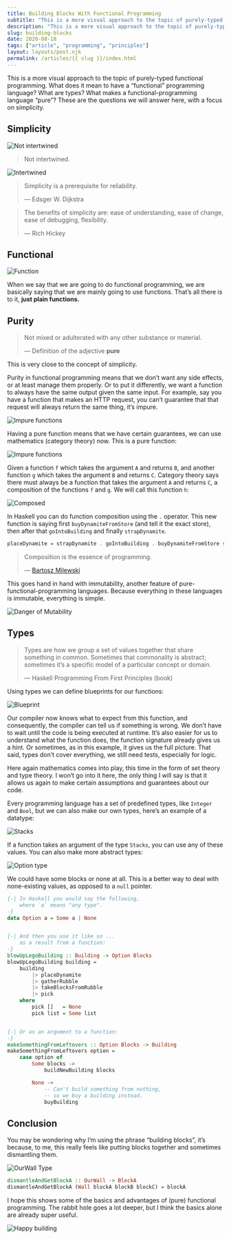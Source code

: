 ```yaml
---
title: Building Blocks With Functional Programming
subtitle: "This is a more visual approach to the topic of purely-typed functional programming."
description: "This is a more visual approach to the topic of purely-typed functional programming."
slug: building-blocks
date: 2020-08-18
tags: ["article", "programming", "principles"]
layout: layouts/post.njk
permalink: /articles/{{ slug }}/index.html
---
```


This is a more visual approach to the topic of purely-typed functional programming. What does it mean to have a “functional” programming language? What are types? What makes a functional-programming language “pure”? These are the questions we will answer here, with a focus on simplicity.

## Simplicity

![Not intertwined](/static/img/posts/articles/simple.png)<br/>

> Not intertwined.

![Intertwined](/static/img/posts/articles/complex.png)<br/>

> Simplicity is a prerequisite for reliability.
>
> — Edsger W. Dijkstra

> The benefits of simplicity are: ease of understanding, ease of change, ease of debugging, flexibility.
>
> — Rich Hickey

## Functional

![Function](/static/img/posts/articles/function.png)<br/>

When we say that we are going to do functional programming, we are basically saying that we are mainly going to use functions. That’s all there is to it, **just plain functions.**

## Purity

> Not mixed or adulterated with any other substance or material.
>
> — Definition of the adjective **pure**

This is very close to the concept of simplicity.

Purity in functional programming means that we don’t want any side effects, or at least manage them properly. Or to put it differently, we want a function to always have the same output given the same input. For example, say you have a function that makes an HTTP request, you can’t guarantee that that request will always return the same thing, it’s impure.

![Impure functions](/static/img/posts/articles/impure-function.png)<br/>

Having a pure function means that we have certain guarantees, we can use mathematics (category theory) now. This is a pure function:

![Impure functions](/static/img/posts/articles/pure-function-1.png)<br/>

Given a function `f` which takes the argument `A` and returns `B`, and another function `g` which takes the argument `B` and returns `C`. Category theory says there must always be a function that takes the argument `A` and returns `C`, a composition of the functions `f` and `g`. We will call this function `h`:

![Composed](/static/img/posts/articles/pure-function-2.png)<br/>

In Haskell you can do function composition using the `.` operator. This new function is saying first `buyDynamiteFromStore` (and tell it the exact store), then after that `goIntoBuilding` and finally `strapDynamite`.

```haskell
placeDynamite = strapDynamite . goIntoBuilding . buyDynamiteFromStore store
```

> Composition is the essence of programming.
> 
> — [Bartosz Milewski](https://bartoszmilewski.com/2014/11/04/category-the-essence-of-composition/)

This goes hand in hand with immutability, another feature of pure-functional-programming languages. Because everything in these languages is immutable, everything is simple.

![Danger of Mutability](/static/img/posts/articles/immutability.png)<br/>

## Types

> Types are how we group a set of values together that share something in common. Sometimes that commonality is abstract; sometimes it’s a specific model of a particular concept or domain.
>
> — Haskell Programming From First Principles (book)

Using types we can define blueprints for our functions:

![Blueprint](/static/img/posts/articles/types.png)<br/>

Our compiler now knows what to expect from this function, and consequently, the compiler can tell us if something is wrong. We don’t have to wait until the code is being executed at runtime. It’s also easier for us to understand what the function does, the function signature already gives us a hint. Or sometimes, as in this example, it gives us the full picture. That said, types don’t cover everything, we still need tests, especially for logic.

Here again mathematics comes into play, this time in the form of set theory and type theory. I won’t go into it here, the only thing I will say is that it allows us again to make certain assumptions and guarantees about our code.

Every programming language has a set of predefined types, like `Integer` and `Bool`, but we can also make our own types, here’s an example of a datatype:

![Stacks](/static/img/posts/articles/union-types.png)<br/>

If a function takes an argument of the type `Stacks`, you can use any of these values. You can also make more abstract types:

![Option type](/static/img/posts/articles/option-type.png)<br/>

We could have some blocks or none at all. This is a better way to deal with none-existing values, as opposed to a `null` pointer.

```haskell
{-| In Haskell you would say the following,
    where `a` means "any type".
-}
data Option a = Some a | None


{-| And then you use it like so ...
    as a result from a function:
-}
blowUpLegoBuilding :: Building -> Option Blocks
blowUpLegoBuilding building =
    building
        |> placeDynamite
        |> gatherRubble
        |> takeBlocksFromRubble
        |> pick
    where
        pick []   = None
        pick list = Some list


{-| Or as an argument to a function:
-}
makeSomethingFromLeftovers :: Option Blocks -> Building
makeSomethingFromLeftovers option =
    case option of
        Some blocks ->
            buildNewBuilding blocks

        None ->
            -- Can't build something from nothing,
            -- so we buy a building instead.
            buyBuilding
```

## Conclusion

You may be wondering why I’m using the phrase “building blocks”, it’s because, to me, this really feels like putting blocks together and sometimes dismantling them.

![OurWall Type](/static/img/posts/articles/our-wall-type.png)<br/>

```haskell
dismantleAndGetBlockA :: OurWall -> BlockA
dismantleAndGetBlockA (Wall blockA blockB blockC) = blockA
```

I hope this shows some of the basics and advantages of (pure) functional programming. The rabbit hole goes a lot deeper, but I think the basics alone are already super useful.

![Happy building](/static/img/posts/articles/conclusion.png)
